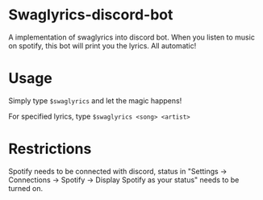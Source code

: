 # Swaglyrics-discord-bot
A implementation of swaglyrics into discord bot. When you listen to music on spotify, this bot will print you the lyrics. All automatic!

# Usage

Simply type `$swaglyrics` and let the magic happens!

For specified lyrics, type `$swaglyrics <song> <artist>`

# Restrictions

Spotify needs to be connected with discord, status in "Settings -> Connections -> Spotify -> Display Spotify as your status" needs to be turned on.

